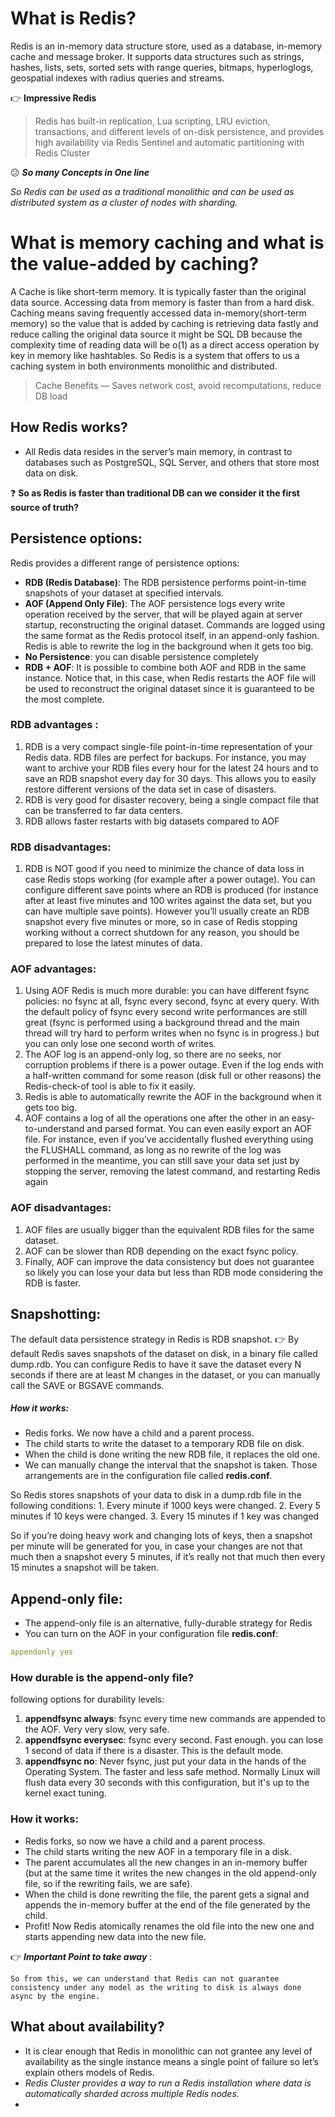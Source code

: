 # What is Redis?
Redis is an in-memory data structure store, used as a database, in-memory cache and message broker. 
It supports data structures such as strings, hashes, lists, sets, sorted sets with range queries, bitmaps, hyperloglogs, geospatial indexes with radius queries and streams.

👉 **Impressive Redis**
>Redis has built-in replication, Lua scripting, LRU eviction, transactions, and different levels of on-disk persistence, and provides high availability via Redis Sentinel and automatic partitioning with Redis Cluster

😕 ***So many Concepts in One line***

*So Redis can be used as a traditional monolithic and can be used as distributed system as a cluster of nodes with sharding.*

# What is memory caching and what is the value-added by caching?

A Cache is like short-term memory. It is typically faster than the original data source. Accessing data from memory is faster than from a hard disk. Caching means saving frequently accessed data in-memory(short-term memory) so the value that is added by caching is retrieving data fastly and reduce calling the original data source it might be SQL DB because the complexity time of reading data will be o(1) as a direct access operation by key in memory like hashtables.
So Redis is a system that offers to us a caching system in both environments monolithic and distributed.

>Cache Benefits — Saves network cost, avoid recomputations, reduce DB load

## How Redis works?

- All Redis data resides in the server’s main memory, in contrast to databases such as PostgreSQL, SQL Server, and others that store most data on disk.

❓ **So as Redis is faster than traditional DB can we consider it the first source of truth?**

## Persistence options:

Redis provides a different range of persistence options:

- **RDB (Redis Database)**: The RDB persistence performs point-in-time snapshots of your dataset at specified intervals.
- **AOF (Append Only File)**: The AOF persistence logs every write operation received by the server, that will be played again at server startup, reconstructing the original dataset. Commands are logged using the same format as the Redis protocol itself, in an append-only fashion. Redis is able to rewrite the log in the background when it gets too big.
- **No Persistence**:  you can disable persistence completely
- **RDB + AOF**: It is possible to combine both AOF and RDB in the same instance. Notice that, in this case, when Redis restarts the AOF file will be used to reconstruct the original dataset since it is guaranteed to be the most complete.

### RDB advantages :
1. RDB is a very compact single-file point-in-time representation of your Redis data. RDB files are perfect for backups. For instance, you may want to archive your RDB files every hour for the latest 24 hours and to save an RDB snapshot every day for 30 days. This allows you to easily restore different versions of the data set in case of disasters.
2. RDB is very good for disaster recovery, being a single compact file that can be transferred to far data centers.
3. RDB allows faster restarts with big datasets compared to AOF

### RDB disadvantages:
1. RDB is NOT good if you need to minimize the chance of data loss in case Redis stops working (for example after a power outage). You can configure different save points where an RDB is produced (for instance after at least five minutes and 100 writes against the data set, but you can have multiple save points). However you’ll usually create an RDB snapshot every five minutes or more, so in case of Redis stopping working without a correct shutdown for any reason, you should be prepared to lose the latest minutes of data.

### AOF advantages:
1. Using AOF Redis is much more durable: you can have different fsync policies: no fsync at all, fsync every second, fsync at every query. With the default policy of fsync every second write performances are still great (fsync is performed using a background thread and the main thread will try hard to perform writes when no fsync is in progress.) but you can only lose one second worth of writes.
2. The AOF log is an append-only log, so there are no seeks, nor corruption problems if there is a power outage. Even if the log ends with a half-written command for some reason (disk full or other reasons) the Redis-check-of tool is able to fix it easily.
3. Redis is able to automatically rewrite the AOF in the background when it gets too big.
4. AOF contains a log of all the operations one after the other in an easy-to-understand and parsed format. You can even easily export an AOF file. For instance, even if you’ve accidentally flushed everything using the FLUSHALL command, as long as no rewrite of the log was performed in the meantime, you can still save your data set just by stopping the server, removing the latest command, and restarting Redis again

### AOF disadvantages:
1. AOF files are usually bigger than the equivalent RDB files for the same dataset.
2. AOF can be slower than RDB depending on the exact fsync policy.
3. Finally, AOF can improve the data consistency but does not guarantee so likely you can lose your data but less than RDB mode considering the RDB is faster.

## Snapshotting:
The default data persistence strategy in Redis is RDB snapshot.
👉 By default Redis saves snapshots of the dataset on disk, in a binary file called dump.rdb. You can configure Redis to have it save the dataset every N seconds if there are at least M changes in the dataset, or you can manually call the SAVE or BGSAVE commands.

##### How it works:
- Redis forks. We now have a child and a parent process.
- The child starts to write the dataset to a temporary RDB file on disk.
- When the child is done writing the new RDB file, it replaces the old one.
- We can manually change the interval that the snapshot is taken. Those arrangements are in the configuration file called **redis.conf**.

So Redis stores snapshots of your data to disk in a dump.rdb file in the following conditions:
        1. Every minute if 1000 keys were changed.
        2. Every 5 minutes if 10 keys were changed.
        3. Every 15 minutes if 1 key was changed

So if you’re doing heavy work and changing lots of keys, then a snapshot per minute will be generated for you, in case your changes are not that much then a snapshot every 5 minutes, if it’s really not that much then every 15 minutes a snapshot will be taken.

## Append-only file:
-  The append-only file is an alternative, fully-durable strategy for Redis
-  You can turn on the AOF in your configuration file **redis.conf**:

```yaml
appendonly yes
```
### How durable is the append-only file?

following options for durability levels:

1.  **appendfsync always**: fsync every time new commands are appended to the AOF. Very very slow, very safe.
2.  **appendfsync everysec**: fsync every second. Fast enough. you can lose 1 second of data if there is a disaster. This is the default mode.
3.  **appendfsync no**: Never fsync, just put your data in the hands of the Operating System. The faster and less safe method. Normally Linux will flush data every 30 seconds with this configuration, but it's up to the kernel exact tuning.


### How it works:
- Redis forks, so now we have a child and a parent process.
- The child starts writing the new AOF in a temporary file in a disk.
- The parent accumulates all the new changes in an in-memory buffer (but at the same time it writes the new changes in the old append-only file, so if the rewriting fails, we are safe).
- When the child is done rewriting the file, the parent gets a signal and appends the in-memory buffer at the end of the file generated by the child.
- Profit! Now Redis atomically renames the old file into the new one and starts appending new data into the new file.

👉 ***Important Point to take away*** : 
```
So from this, we can understand that Redis can not guarantee consistency under any model as the writing to disk is always done async by the engine.
```
## What about availability?

- It is clear enough that Redis in monolithic can not grantee any level of availability as the single instance means a single point of failure so let’s explain others models of Redis.
- *Redis Cluster provides a way to run a Redis installation where data is automatically sharded across multiple Redis nodes.*
- 








